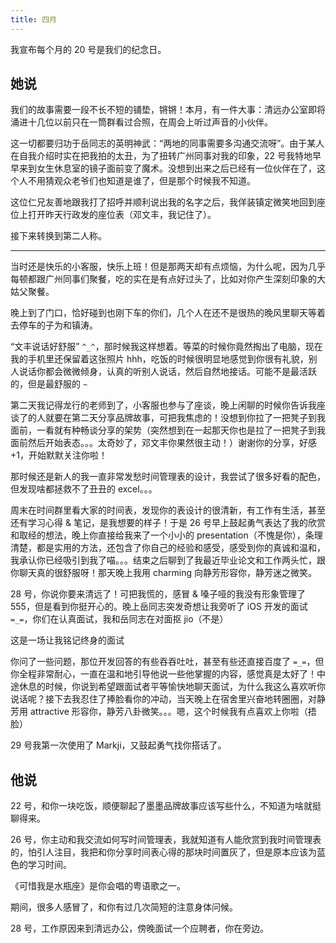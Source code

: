 ```yaml
---
title: 四月
---
```


我宣布每个月的 20 号是我们的纪念日。

## 她说

我们的故事需要一段不长不短的铺垫，锵锵！本月，有一件大事：清远办公室即将涌进十几位以前只在一筒群看过合照，在周会上听过声音的小伙伴。

这一切都要归功于岳同志的英明神武：“两地的同事需要多沟通交流呀”。由于某人在自我介绍时实在把我拍的太丑，为了扭转广州同事对我的印象，22 号我特地早早来到女生休息室的镜子面前变了魔术。没想到出来之后已经有一位伙伴在了，这个人不用猜观众老爷们也知道是谁了，但是那个时候我不知道。

这位仁兄友善地跟我打了招呼并顺利说出我的名字之后，我佯装镇定微笑地回到座位上打开昨天行政发的座位表（邓文丰，我记住了）。

接下来转换到第二人称。

---

当时还是快乐的小客服，快乐上班！但是那两天却有点烦恼，为什么呢，因为几乎每顿都跟广州同事们聚餐，吃的实在是有点好过头了，比如对你产生深刻印象的大姑父聚餐。

晚上到了门口，恰好碰到也刚下车的你们，几个人在还不是很热的晚风里聊天等着去停车的子为和镇涛。

“文丰说话好舒服” `^_^`，那时候我这样想着。等菜的时候你竟然掏出了电脑，现在我的手机里还保留着这张照片 hhh，吃饭的时候很明显地感觉到你很有礼貌，别人说话你都会微微倾身，认真的听别人说话，然后自然地接话。可能不是最活跃的，但是最舒服的 `~`

第二天我记得龙行的老师到了，小客服也参与了座谈，晚上闲聊的时候你告诉我座谈了的人就要在第二天分享品牌故事，可把我焦虑的！没想到你拉了一把凳子到我面前，一看就有种畅谈分享的架势（突然想到在一起那天你也是拉了一把凳子到我面前然后开始表态。。。太奇妙了，邓文丰你果然很主动！）谢谢你的分享，好感 +1，开始默默关注你啦！

那时候还是新人的我一直非常发愁时间管理表的设计，我尝试了很多好看的配色，但发现啥都拯救不了丑丑的 excel。。。

周末在时间群里看大家的时间表，发现你的表设计的很清新，有工作有生活，甚至还有学习心得 & 笔记，是我想要的样子！于是 26 号早上鼓起勇气表达了我的欣赏和取经的想法，晚上你直接给我来了一个小小的 presentation（不愧是你），条理清楚，都是实用的方法，还包含了你自己的经验和感受，感受到你的真诚和温和，我承认你已经吸引到我了喵。。。结束之后聊到了我最近毕业论文和工作两头忙，跟你聊天真的很舒服呀！那天晚上我用 charming 向静芳形容你，静芳迷之微笑。

28 号，你说你要来清远了！可把我慌的，感冒 & 嗓子哑的我没有形象管理了 555，但是看到你挺开心的。晚上岳同志突发奇想让我旁听了 iOS 开发的面试 `=_=`，你们在认真面试，我和岳同志在对面抠 jio（不是）

这是一场让我铭记终身的面试

你问了一些问题，那位开发回答的有些吞吞吐吐，甚至有些还直接百度了 `=_=`，但你全程非常耐心，一直在温和地引导他说一些他掌握的内容，感觉真是太好了！中途休息的时候，你说到希望跟面试者平等愉快地聊天面试，为什么我这么喜欢听你说话呢？接下去我忍住了捧脸看你的冲动，当天晚上在宿舍里兴奋地转圈圈，对静芳用 attractive 形容你，静芳八卦微笑。。。嗯，这个时候我有点喜欢上你啦（捂脸）

29 号我第一次使用了 Markji，又鼓起勇气找你搭话了。

## 他说

22 号，和你一块吃饭，顺便聊起了墨墨品牌故事应该写些什么，不知道为啥就挺聊得来。

26 号，你主动和我交流如何写时间管理表，我就知道有人能欣赏到我时间管理表的，怕引人注目，我把和你分享时间表心得的那块时间置灰了，但是原本应该为蓝色的学习时间。

《可惜我是水瓶座》是你会唱的粤语歌之一。

期间，很多人感冒了，和你有过几次简短的注意身体问候。

28 号，工作原因来到清远办公，傍晚面试一个应聘者，你在旁边。